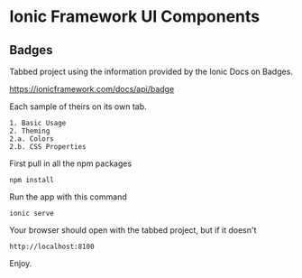# Ionic Framework UI Components

## Badges

Tabbed project using the information provided by the Ionic Docs on Badges.

https://ionicframework.com/docs/api/badge

Each sample of theirs on its own tab.

```
1. Basic Usage
2. Theming
2.a. Colors
2.b. CSS Properties
```

First pull in all the npm packages

```
npm install
```

Run the app with this command

```
ionic serve
```

Your browser should open with the tabbed project, but if it doesn't

```
http://localhost:8100
```

Enjoy.
